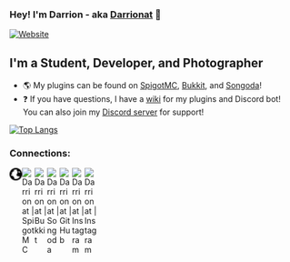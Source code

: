 ### Hey! I'm Darrion - aka [Darrionat][wiki] 👋
[![Website](https://img.shields.io/website?label=Plugins%20Wiki&style=for-the-badge&url=https://wiki.darrionatplugins.com)](https://wiki.darrionatplugins.com)

## I'm a Student, Developer, and Photographer

- 🌎 My plugins can be found on [SpigotMC][spigot], [Bukkit][bukkit], and [Songoda][songoda]!
- ❓ If you have questions, I have a [wiki][wiki] for my plugins and Discord bot! You can also join my [Discord server][discord] for support!


[![Top Langs](https://github-readme-stats.vercel.app/api/top-langs/?username=Darrionat&layout=compact&theme=dark)](https://github.com/anuraghazra/github-readme-stats)

### Connections:

[<img align="left" alt="wiki.darrionatplugins.com" width="22px" src="https://raw.githubusercontent.com/iconic/open-iconic/master/svg/globe.svg" />][wiki]
[<img align="left" alt="Darrionat | SpigotMC" width="22px" src="https://static.spigotmc.org/img/spigot.png" />][spigot]
[<img align="left" alt="Darrionat | Bukkit" width="22px" src="http://i.imgur.com/igYbvzR.png" />][bukkit]
[<img align="left" alt="Darrionat | Songoda" width="22px" src="https://songoda.com/img/favicon/apple-icon-57x57.png" />][songoda]
[<img align="left" alt="Darrionat | GitHub" width="22px" src="https://image.flaticon.com/icons/svg/25/25231.svg" />][github]
[<img align="left" alt="Darrionat | Instagram" width="22px" src="https://image.flaticon.com/icons/svg/174/174855.svg" />][instagram]
[<img align="left" alt="Darrionat | Instagram" width="22px" src="https://cdn4.iconfinder.com/data/icons/logos-and-brands/512/91_Discord_logo_logos-512.png" />][discord]


[wiki]: https://wiki.darrionatplugins.com
[spigot]: https://www.spigotmc.org/members/darrionat.127312/
[bukkit]: https://dev.bukkit.org/members/darrionat/projects
[songoda]: https://songoda.com/profile/darrionat
[github]: https://github.com/Darrionat
[instagram]: https://instagram.com/darrionthornburgh
[discord]: https://discord.com/invite/xNKrH5Z